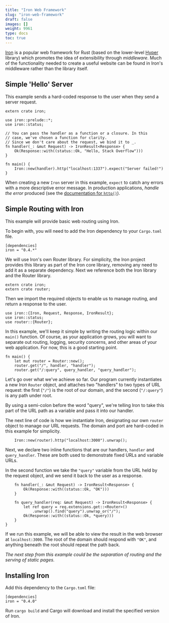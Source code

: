 ```yaml
---
title: "Iron Web Framework"
slug: "iron-web-framework"
draft: false
images: []
weight: 9961
type: docs
toc: true
---
```


[Iron](http://ironframework.io/) is a popular web framework for Rust (based on the lower-level [Hyper](http://hyper.rs/) library) which promotes the idea of extensibility through *middleware*. Much of the functionality needed to create a useful website can be found in Iron's middleware rather than the library itself.

## Simple 'Hello' Server
This example sends a hard-coded response to the user when they send a server request.

    extern crate iron;
    
    use iron::prelude::*;
    use iron::status;

    // You can pass the handler as a function or a closure. In this
    // case, we've chosen a function for clarity.
    // Since we don't care about the request, we bind it to _.
    fn handler(_: &mut Request) -> IronResult<Response> {
        Ok(Response::with((status::Ok, "Hello, Stack Overflow")))
    }

    fn main() {
        Iron::new(handler).http("localhost:1337").expect("Server failed!")
    }

When creating a new `Iron` server in this example, `expect` to catch any errors with a more descriptive error message. In production applications, *handle the error* produced (see the [documentation for `http()`](http://ironframework.io/doc/iron/struct.Iron.html#method.http)).

## Simple Routing with Iron
This example will provide basic web routing using Iron.

To begin with, you will need to add the Iron dependency to your `Cargo.toml` file.

    [dependencies]
    iron = "0.4.*"

We will use Iron's own Router library. For simplicity, the Iron project provides this library as part of the Iron core library, removing any need to add it as a separate dependency. Next we reference both the Iron library and the Router library.

    extern crate iron;
    extern crate router;

Then we import the required objects to enable us to manage routing, and return a response to the user.
    
    use iron::{Iron, Request, Response, IronResult};
    use iron::status;
    use router::{Router};

In this example, we'll keep it simple by writing the routing logic within our `main()` function. Of course, as your application grows, you will want to separate out routing, logging, security concerns, and other areas of your web application. For now, this is a good starting point.
    
    fn main() {
        let mut router = Router::new();
        router.get("/", handler, "handler");
        router.get("/:query", query_handler, "query_handler");

Let's go over what we've achieve so far. Our program currently instantiates a new Iron `Router` object, and attaches two "handlers" to two types of URL request: the first (`"/"`) is the root of our domain, and the second (`"/:query"`) is any path under root. 

By using a semi-colon before the word "query", we're telling Iron to take this part of the URL path as a variable and pass it into our handler.

The next line of code is how we instantiate Iron, designating our own `router` object to manage our URL requests. The domain and port are hard-coded in this example for simplicity.
    
        Iron::new(router).http("localhost:3000").unwrap();

Next, we declare two inline functions that are our handlers, `handler` and `query_handler`. These are both used to demonstrate fixed URLs and variable URLs. 

In the second function we take the `"query"` variable from the URL held by the request object, and we send it back to the user as a response. 
    
        fn handler(_: &mut Request) -> IronResult<Response> {
            Ok(Response::with((status::Ok, "OK")))
        }
    
        fn query_handler(req: &mut Request) -> IronResult<Response> {
            let ref query = req.extensions.get::<Router>()
                .unwrap().find("query").unwrap_or("/");
            Ok(Response::with((status::Ok, *query)))
        }
    }

If we run this example, we will be able to view the result in the web browser at `localhost:3000`. The root of the domain should respond with `"OK"`, and anything beneath the root should repeat the path back.

*The next step from this example could be the separation of routing and the serving of static pages.*


  [1]: http://hyper.rs

## Installing Iron
Add this dependency to the `Cargo.toml` file:

    [dependencies]
    iron = "0.4.0"

Run `cargo build` and Cargo will download and install the specified version of Iron.


